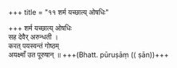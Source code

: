 +++
title = "११ शर्म यच्छात्य् ओषधिः"

+++
शर्म यच्छात्य् ओषधिः  
सह देवैर् अरुन्धती ।  
करत् पयस्वन्तं गोष्ठम्  
अयक्ष्माँ उत पूरुषान् ॥ +++(Bhatt. pūruṣāṃ (⟨ ṣān))+++